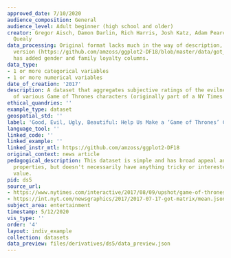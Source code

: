 ```yaml
---
approved_date: 7/10/2020
audience_composition: General
audience_level: Adult beginner (high school and older)
creator: Gregor Aisch, Damon Darlin, Rich Harris, Josh Katz, Adam Pearce and Kevin
  Quealy
data_processing: Original format lacks much in the way of description, but a processed
  version (https://github.com/amzoss/ggplot2-DF18/blob/master/data/got_ratings.csv)
  has added gender and family loyalty columns.
data_type:
- 1 or more categorical variables
- 1 or more numerical variables
date_of_creation: '2017'
description: A dataset that aggregates subjective ratings of the evilness and attractiveness
  of various Game of Thrones characters (originally part of a NY Times Upshot article).
ethical_quandries: ''
example_type: dataset
geospatial_std: ''
label: 'Good, Evil, Ugly, Beautiful: Help Us Make a ‘Game of Thrones’ Chart'
language_tool: ''
linked_code: ''
linked_example: ''
linked_instr_mtl: https://github.com/amzoss/ggplot2-DF18
original_context: news article
pedagogical_description: This dataset is simple and has broad appeal and useful data
  properties, but doesn't necessarily have anything tricky or interested of pedagogical
  value.
pid: ds5
source_url:
- https://www.nytimes.com/interactive/2017/08/09/upshot/game-of-thrones-chart.html
- https://int.nyt.com/newsgraphics/2017/2017-07-17-got-matrix/mean.json
subject_area: entertainment
timestamp: 5/12/2020
vis_type: ''
order: '4'
layout: indiv_example
collection: datasets
data_preview: files/derivatives/ds5/data_preview.json
---
```

